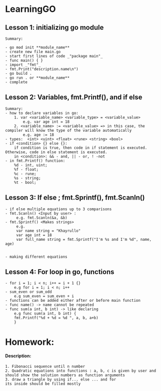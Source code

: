 # LearningGO

## Lesson 1: initializing go module
~~~~~~~~~~~~~~~~
Summary:

- go mod init **module_name**
- create new file main.go
- start first lines of code _"package main"_
- func main() { }
- import _"fmt"_
- fmt.Print("description.name\n")
- go build .
- go run . or **module_name**
- complete
~~~~~~~~~~~~~~~~

## Lesson 2:  Variables, fmt.Printf(), and if else
~~~~~~~~~~~~~~~~
Summary:
- how to declare variables in go: 
    1. var <variable_name> <variable_type> = <variable_value>
        e.g. var age int = 18
    2. <variable_name> := <variable_value> => in this case, the compiler will know the type of the variable automatically
        e.g. age := 18
- types:  <int> <uint> <float> <rune> <string> <bool> 
- if <condition> {} else {}:
    if condition is true, then code in if statement is executed. Otherwise, code in else statement is executed.
    in <condition>: && - and, || - or, ! -not
- in fmt.Printf() function: 
    %d - int, uint;
    %f - float;
    %c - rune;
    %s - string;
    %t - bool;

~~~~~~~~~~~~~~~~

## Lesson 3: If else ; fmt.Sprintf(), fmt.Scanln()
~~~~~~~~~~~~~~~~~~~~~~~~~~~~~~~~~~~~~~~~~~~~~~~~~~
- if else multiple equations up to 3 comparisons
- fmt.Scanln() <Input by user> :
     e.g. fmt.Scanln(&a, &b)
- fmt.Sprintf() <Makes strings>
     e.g.
     var name string = "Khayrullo"
     var age int = 18
     var full_name string = fmt.Sprintf("I'm %s and I'm %d", name, age)
     
     
- making different equations 
~~~~~~~~~~~~~~~~~~~~~~~~~~~~~~~~~~~~~~~~~~~~~~~~~~
## Lesson 4: For loop in go, functions 
~~~~~~~~~~~~~~~~~~~~~~~~~~~~~~~~~~~~~~~~~~~~~~~~~~
- for i = 1; i < n; i++ = i + 1 {}  
    e.g for i = 1; i < n; i++
- sum_even or sum_odd 
    e.g sum_even = sum_even + i 
- functions can be added either after or before main function
- func name() -> name cannot be repeated 
- func sum(a int, b int) -> like declaring
    e.g func sum(a int, b int) {  
 	fmt.Printf("%d + %d = %d ", a, b, a+b)
    }

~~~~~~~~~~~~~~~~~~~~~~~~~~~~~~~~~~~~~~~~~~~~~~~~~~

# Homework:
#### Description: 
    1. Fibonacci sequence until n number 
    2. Quadratic equations into functions : a, b, c is given by user and should show the solution numbers as function arguments 
    3. draw a triangle by using if... else ... and for 
    its inside should be filled mostly



